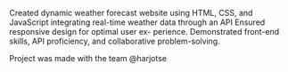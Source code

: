 Created dynamic weather forecast website using HTML, CSS, and JavaScript
integrating real-time weather data through an API
Ensured responsive design for optimal user ex- perience. Demonstrated front-end skills, API proficiency, and
collaborative problem-solving.

Project was made with the team @harjotse
